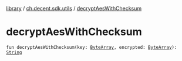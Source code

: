 [library](../index.md) / [ch.decent.sdk.utils](index.md) / [decryptAesWithChecksum](./decrypt-aes-with-checksum.md)

# decryptAesWithChecksum

`fun decryptAesWithChecksum(key: `[`ByteArray`](https://kotlinlang.org/api/latest/jvm/stdlib/kotlin/-byte-array/index.html)`, encrypted: `[`ByteArray`](https://kotlinlang.org/api/latest/jvm/stdlib/kotlin/-byte-array/index.html)`): `[`String`](https://kotlinlang.org/api/latest/jvm/stdlib/kotlin/-string/index.html)